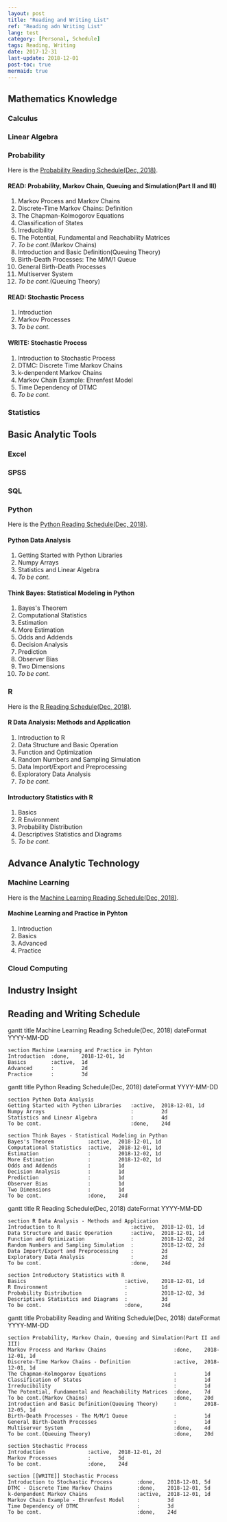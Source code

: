 ```yaml
---
layout: post
title: "Reading and Writing List"
ref: "Reading adn Writing List"
lang: test
category: [Personal, Schedule]
tags: Reading, Writing
date: 2017-12-31
last-update: 2018-12-01
post-toc: true
mermaid: true
---
```


## Mathematics Knowledge
### Calculus
### Linear Algebra
### Probability
Here is the [Probability Reading Schedule(Dec, 2018)](#201812-Prob).

#### READ: Probability, Markov Chain, Queuing and Simulation(Part II and III)
1. Markov Process and Markov Chains
1. Discrete-Time Markov Chains: Definition
1. The Chapman-Kolmogorov Equations
1. Classification of States
1. Irreducibility
1. The Potential, Fundamental and Reachability Matrices
1. *To be cont.*(Markov Chains)
1. Introduction and Basic Definition(Queuing Theory)
1. Birth-Death Processes: The M/M/1 Queue
1. General Birth-Death Processes
1. Multiserver System
1. *To be cont.*(Queuing Theory)

#### READ: Stochastic Process
1. Introduction
1. Markov Processes
1. *To be cont.*

#### WRITE: Stochastic Process
1. Introduction to Stochastic Process
1. DTMC: Discrete Time Markov Chains
1. k-denpendent Markov Chains
1. Markov Chain Example: Ehrenfest Model
1. Time Dependency of DTMC
1. *To be cont.*

### Statistics
## Basic Analytic Tools
### Excel
### SPSS
### SQL
### Python
Here is the [Python Reading Schedule(Dec, 2018)](#201812-Python).

#### Python Data Analysis
1. Getting Started with Python Libraries
1. Numpy Arrays
1. Statistics and Linear Algebra
1. *To be cont.*


#### Think Bayes: Statistical Modeling in Python
1. Bayes's Theorem
1. Computational Statistics
1. Estimation
1. More Estimation
1. Odds and Addends
1. Decision Analysis
1. Prediction
1. Observer Bias
1. Two Dimensions
1. *To be cont.*


### R
Here is the [R Reading Schedule(Dec, 2018)](#201812-R).

#### R Data Analysis: Methods and Application
1. Introduction to R
1. Data Structure and Basic Operation
1. Function and Optimization
1. Random Numbers and Sampling Simulation
1. Data Import/Export and Preprocessing
1. Exploratory Data Analysis
1. *To be cont.*


#### Introductory Statistics with R
1. Basics
1. R Environment
1. Probability Distribution
1. Descriptives Statistics and Diagrams
1. *To be cont.*


## Advance Analytic Technology
### Machine Learning
Here is the [Machine Learning Reading Schedule(Dec, 2018)](#201812-ML).

#### Machine Learning and Practice in Pyhton
1. Introduction
1. Basics
1. Advanced
1. Practice


### Cloud Computing
## Industry Insight

## Reading and Writing Schedule
<div class="mermaid" id="201812-ML">
gantt
    title Machine Learning Reading Schedule(Dec, 2018)
    dateFormat YYYY-MM-DD

    section Machine Learning and Practice in Pyhton
    Introduction  :done,    2018-12-01, 1d
    Basics        :active,  1d
    Advanced      :         2d
    Practice      :         3d
</div>
<div class="mermaid" id="201812-Python">
gantt
    title Python Reading Schedule(Dec, 2018)
    dateFormat YYYY-MM-DD

    section Python Data Analysis
    Getting Started with Python Libraries   :active,  2018-12-01, 1d
    Numpy Arrays                            :         2d
    Statistics and Linear Algebra           :         4d
    To be cont.                             :done,    24d

    section Think Bayes - Statistical Modeling in Python
    Bayes's Theorem           :active,  2018-12-01, 1d
    Computational Statistics  :active,  2018-12-01, 1d
    Estimation                :         2018-12-02, 1d
    More Estimation           :         2018-12-02, 1d
    Odds and Addends          :         1d
    Decision Analysis         :         1d
    Prediction                :         1d
    Observer Bias             :         1d
    Two Dimensions            :         1d
    To be cont.               :done,    24d
</div>
<div class="mermaid" id="201812-R">
gantt
    title R Reading Schedule(Dec, 2018)
    dateFormat YYYY-MM-DD

    section R Data Analysis - Methods and Application
    Introduction to R                       :active,  2018-12-01, 1d
    Data Structure and Basic Operation      :active,  2018-12-01, 1d
    Function and Optimization               :         2018-12-02, 2d
    Random Numbers and Sampling Simulation  :         2018-12-02, 2d
    Data Import/Export and Preprocessing    :         2d
    Exploratory Data Analysis               :         2d
    To be cont.                             :done,    24d

    section Introductory Statistics with R
    Basics                                :active,    2018-12-01, 1d
    R Environment                         :           1d
    Probability Distribution              :           2018-12-02, 3d
    Descriptives Statistics and Diagrams  :           3d
    To be cont.                           :done,      24d
</div>
<div class="mermaid" id="201812-Prob">
gantt
    title Probability Reading and Writing Schedule(Dec, 2018)
    dateFormat YYYY-MM-DD

    section Probability, Markov Chain, Queuing and Simulation(Part II and III)
    Markov Process and Markov Chains                      :done,    2018-12-01, 1d
    Discrete-Time Markov Chains - Definition              :active,  2018-12-01, 1d
    The Chapman-Kolmogorov Equations                      :         1d
    Classification of States                              :         1d
    Irreducibility                                        :         1d
    The Potential, Fundamental and Reachability Matrices  :done,    7d
    To be cont.(Markov Chains)                            :done,    20d
    Introduction and Basic Definition(Queuing Theory)     :         2018-12-05, 1d
    Birth-Death Processes - The M/M/1 Queue               :         1d
    General Birth-Death Processes                         :         1d
    Multiserver System                                    :done,    4d
    To be cont.(Queuing Theory)                           :done,    20d

    section Stochastic Process
    Introduction              :active,  2018-12-01, 2d
    Markov Processes          :         5d
    To be cont.               :done,    24d

    section [[WRITE]] Stochastic Process
    Introduction to Stochastic Process        :done,    2018-12-01, 5d
    DTMC - Discrete Time Markov Chains        :done,    2018-12-01, 5d
    k-denpendent Markov Chains                :active,  2018-12-01, 1d
    Markov Chain Example - Ehrenfest Model    :         3d
    Time Dependency of DTMC                   :         3d
    To be cont.                               :done,    24d
</div>
